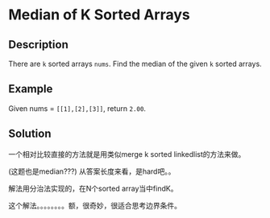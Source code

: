 # Median of K Sorted Arrays

## Description

There are `k` sorted arrays `nums`. Find the median of the given `k` sorted arrays.

## Example

Given nums = `[[1],[2],[3]]`, return `2.00`.

## Solution

一个相对比较直接的方法就是用类似merge k sorted linkedlist的方法来做。

\(这题也是median???\) 从答案长度来看，是hard吧。。

解法用分治法实现的，在N个sorted array当中findK。

这个解法。。。。。。。。额，很奇妙，很适合思考边界条件。



